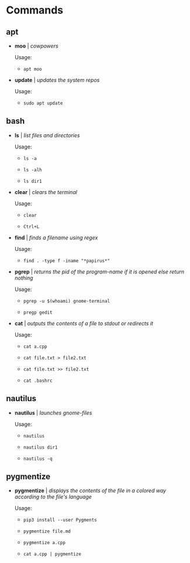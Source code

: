 # Commands

## apt

- **moo** | *cowpowers*

	Usage:


	- `apt moo`

- **update** | *updates the system repos*

	Usage:


	- `sudo apt update`

## bash

- **ls** | *list files and directories*

	Usage:


	- `ls -a`


	- `ls -alh`


	- `ls dir1`

- **clear** | *clears the terminal*

	Usage:


	- `clear`


	- `Ctrl+L`

- **find** | *finds a filename using regex*

	Usage:


	- `find . -type f -iname "*papirus*"`

- **pgrep** | *returns the pid of the program-name if it is opened else return nothing*

	Usage:


	- `pgrep -u $(whoami) gnome-terminal`


	- `pregp gedit`

- **cat** | *outputs the contents of a file to stdout or redirects it*

	Usage:


	- `cat a.cpp`


	- `cat file.txt > file2.txt`


	- `cat file.txt >> file2.txt`


	- `cat .bashrc`

## nautilus

- **nautilus** | *launches gnome-files*

	Usage:


	- `nautilus`


	- `nautilus dir1`


	- `nautilus -q`

## pygmentize

- **pygmentize** | *displays the contents of the file in a colored way according to the file's language*

	Usage:


	- `pip3 install --user Pygments`


	- `pygmentize file.md`


	- `pygmentize a.cpp`


	- `cat a.cpp | pygmentize`

